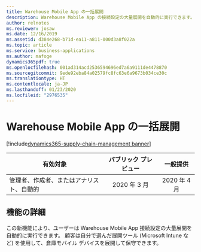 ```yaml
---
title: Warehouse Mobile App の一括展開
description: Warehouse Mobile App の接続設定の大量展開を自動的に実行できます。
author: relnotes
ms.reviewer: josaw
ms.date: 12/16/2019
ms.assetid: d384e268-b71d-ea11-a811-000d3a8f022a
ms.topic: article
ms.service: business-applications
ms.author: mafoge
dynamics365pdf: true
ms.openlocfilehash: 001ad314acd2536594696ed7a6a9111de4478870
ms.sourcegitcommit: 9ede92eba84a02579fc8fc63e6a9673b034ce30c
ms.translationtype: HT
ms.contentlocale: ja-JP
ms.lasthandoff: 01/23/2020
ms.locfileid: "2976535"
---
```

# <a name="mass-deployment-for-warehouse-mobile-app"></a>Warehouse Mobile App の一括展開
[!include[dynamics365-supply-chain-management banner](../includes/dynamics365-supply-chain-management.md)]

| 有効対象    |  パブリック プレビュー | 一般提供 | 
| ---------- | :----------: |:----------: |
|管理者、作成者、またはアナリスト、自動的|2020 年 3 月| 2020 年 4 月|






## <a name="feature-details"></a>機能の詳細
<!--feature detail start -->
この新機能により、ユーザーは Warehouse Mobile App 接続設定の大量展開を自動的に実行できます。 顧客は自分で選んだ展開ツール (Microsoft Intune など) を使用して、倉庫モバイル デバイスを展開して保守できます。
<!--feature detail end -->









